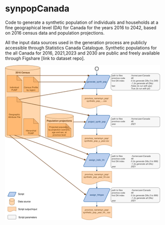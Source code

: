 # synpopCanada
Code to generate a synthetic population of individuals and households at a fine geographical level (DA) for Canada for the years 2016 to 2042, based on 2016 census data and population projections.

All the input data sources used in the generation process are publicly accessible through Statistics Canada Catalogue. Synthetic populations for the all Canada for 2016, 2021,2023 and 2030 are public and freely available through Figshare [link to dataset repo].

<img src=images/workflow.png width=500/>
